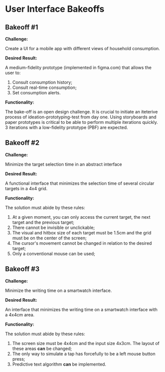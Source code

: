 # User Interface Bakeoffs

## Bakeoff #1

**Challenge:**

Create a UI for a mobile app with different views of household consumption.

**Desired Result:**

A medium-fidelity prototype (implemented in figma.com) that allows the user to: 
1. Consult consumption history;
2. Consult real-time consumption;
3. Set consumption alerts.

**Functionality:**

The bake-off is an open design challenge. It is crucial to initiate an iteterive process of ideation-prototyping-test from day one. 
Using storyboards and paper prototypes is critical to be able to perform multiple iterations quickly. 3 iterations with a low-fidelity prototype (PBF) are expected.

## Bakeoff #2

**Challenge:**

Minimize the target selection time in an abstract interface

**Desired Result:**

A functional interface that minimizes the selection time of several circular targets in a 4x4 grid.

**Functionality:**

The solution must abide by these rules:

1. At a given moment, you can only access the current target, the next target and the previous target;
2. There cannot be invisible or unclickable;
3. The visual and hitbox size of each target must be 1.5cm and the grid must be on the center of the screen;
4. The cursor's movement cannot be changed in relation to the desired target;
5. Only a conventional mouse can be used;

## Bakeoff #3

**Challenge:**

Minimize the writing time on a smartwatch interface.

**Desired Result:**

An interface that minimizes the writing time on a smartwatch interface with a 4x4cm area.

**Functionality:**

The solution must abide by these rules:

1. The screen size must be 4x4cm and the input size 4x3cm. The layout of these areas **can** be changed;
2. The only way to simulate a tap has forcefully to be a left mouse button press;
3. Predictive text algorithm **can** be implemented.